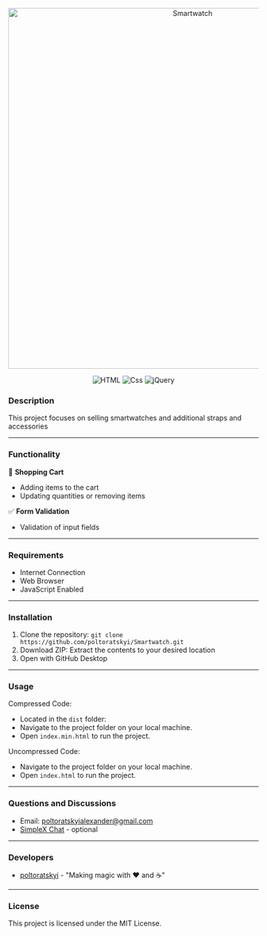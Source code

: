 <p align="center">
      <img src="https://i.ibb.co/whHC8MS4/Image-2025-04-12-22-02-07.png" alt="Smartwatch" width="726">
      
</p>

<p align="center">
   <img src="https://img.shields.io/badge/HTML-v5-orange" alt="HTML">
   <img src="https://img.shields.io/badge/CSS-v3-blue" alt="Css">
   <img src="https://img.shields.io/badge/JavaScript-jQuery 3.7.1-yellow" alt="jQuery">
</p>

### Description

This project focuses on selling smartwatches and additional straps and accessories

---

### Functionality

🛒  **Shopping Cart**
- Adding items to the cart
- Updating quantities or removing items

✅ **Form Validation**
- Validation of input fields

---

### Requirements

- Internet Connection
- Web Browser
- JavaScript Enabled

---

### Installation

1. Clone the repository: `git clone https://github.com/poltoratskyi/Smartwatch.git`
2. Download ZIP: Extract the contents to your desired location
3. Open with GitHub Desktop

---

### Usage

Compressed Code:

- Located in the `dist` folder:
- Navigate to the project folder on your local machine.
- Open `index.min.html` to run the project.

Uncompressed Code:

- Navigate to the project folder on your local machine.
- Open `index.html` to run the project.

---

### Questions and Discussions

- Email: poltoratskyialexander@gmail.com
- [SimpleX Chat](https://simplex.chat/contact#/?v=1-4&smp=smp%3A%2F%2FZKe4uxF4Z_aLJJOEsC-Y6hSkXgQS5-oc442JQGkyP8M%3D%40smp17.simplex.im%2FzBpStVueK_9NcNKGgWWZuAw4EuibJks7%23%2F%3Fv%3D1-2%26dh%3DMCowBQYDK2VuAyEAzFBHs6ZksFf4chVCsrjlbqNb1HoVra57zWxeCdnjMUI%253D%26srv%3Dogtwfxyi3h2h5weftjjpjmxclhb5ugufa5rcyrmg7j4xlch7qsr5nuqd.onion) - optional

---

### Developers

- [poltoratskyi](https://github.com/poltoratskyi) - "Making magic with ❤️ and ☕"

---

### License

This project is licensed under the MIT License.
